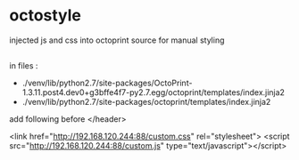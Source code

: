 # octostyle


injected js and css into octoprint source for manual styling


##

in files :

* ./venv/lib/python2.7/site-packages/OctoPrint-1.3.11.post4.dev0+g3bffe4f7-py2.7.egg/octoprint/templates/index.jinja2
* ./venv/lib/python2.7/site-packages/octoprint/templates/index.jinja2


add following before &lt;/header&gt;


&lt;link href="http://192.168.120.244:88/custom.css" rel="stylesheet"&gt;
&lt;script src="http://192.168.120.244:88/custom.js" type="text/javascript"&gt;&lt;/script&gt;
